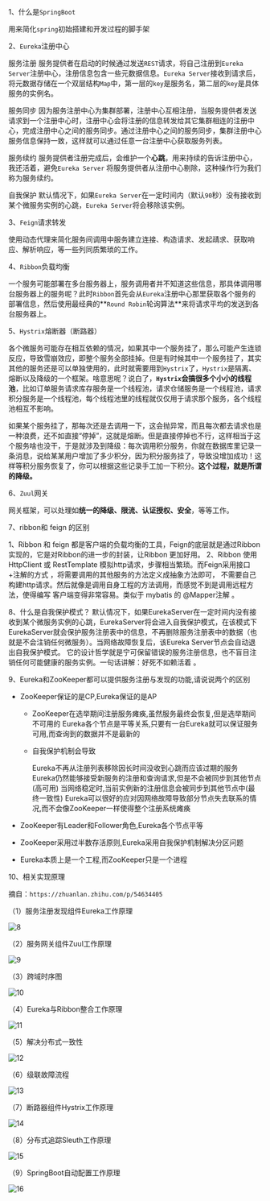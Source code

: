 1、什么是`SpringBoot`

用来简化`spring`初始搭建和开发过程的脚手架

2、`Eureka`注册中心

服务注册
服务提供者在启动的时候通过发送`REST`请求，将自己注册到`Eureka Server`注册中心，注册信息包含一些元数据信息。`Eureka Server`接收到请求后，将元数据存储在一个双层结构`Map`中，第一层的`key`是服务名，第二层的`key`是具体服务的实例名。

服务同步
因为服务注册中心为集群部署，注册中心互相注册，当服务提供者发送请求到一个注册中心时，注册中心会将注册的信息转发给其它集群相连的注册中心，完成注册中心之间的服务同步。通过注册中心之间的服务同步，集群注册中心服务信息保持一致，这样就可以通过任意一台注册中心获取服务列表。

服务续约
服务提供者注册完成后，会维护一个**心跳**，用来持续的告诉注册中心，我还活着，避免`Eureka Server` 将服务提供者从注册中心剔除，这种操作行为我们称为服务续约。

自我保护
默认情况下，如果`Eureka Server`在一定时间内（默认`90`秒）没有接收到某个微服务实例的心跳，`Eureka Server`将会移除该实例。

3、`Feign`请求转发

使用动态代理来简化服务间调用中服务建立连接、构造请求、发起靕求、获取响应、解析响应，等一些列同质繁琐的工作。

4、`Ribbon`负载均衡

一个服务可能部署在多台服务器上，服务调用者并不知道这些信息，那具体调用哪台服务器上的服务呢？此时`Ribbon`首先会从`Eureka`注册中心那里获取各个服务的部署信息，然后使用最经典的**`Round Robin`轮询算法**来将请求平均的发送到各台服务器上。

5、`Hystrix`熔断器（断路器）

各个微服务可能存在相互依赖的情况，如果其中一个服务挂了，那么可能产生连锁反应，导致雪崩效应，即整个服务全部挂掉。但是有时候其中一个服务挂了，其实其他的服务还是可以单独使用的，此时就需要用到`Hystrix`了，`Hystrix`是隔离、熔断以及降级的一个框架。啥意思呢？说白了，**`Hystrix`会搞很多个小小的线程池**，比如订单服务请求库存服务是一个线程池，请求仓储服务是一个线程池，请求积分服务是一个线程池，每个线程池里的线程就仅仅用于请求那个服务，各个线程池相互不影响。

如果某个服务挂了，那每次还是去调用一下，这会抛异常，而且每次都去请求也是一种浪费，还不如直接“停掉”，这就是熔断。但是直接停掉也不行，这样相当于这个服务啥也没干，于是就涉及到降级：每次调用积分服务，你就在数据库里记录一条消息，说给某某用户增加了多少积分，因为积分服务挂了，导致没增加成功！这样等积分服务恢复了，你可以根据这些记录手工加一下积分。**这个过程，就是所谓的降级。**

6、`Zuul`网关

网关框架，可以处理如**统一的降级、限流、认证授权、安全**，等等工作。



7、ribbon和 feign 的区别

1、Ribbon 和 feign 都是客户端的负载均衡的工具，Feign的底层就是通过Ribbon实现的，它是对Ribbon的进一步的封装，让Ribbon 更加好用。
2、Ribbon 使用HttpClient 或 RestTemplate 模拟http请求，步骤相当繁琐。而Feign采用接口+注解的方式 ，将需要调用的其他服务的方法定义成抽象方法即可， 不需要自己构建http请求。然后就像是调用自身工程的方法调用，而感觉不到是调用远程方法，使得编写 客户端变得非常容易。类似于 mybatis 的 @Mapper注解 。



8、什么是自我保护模式？
默认情况下，如果EurekaServer在一定时间内没有接收到某个微服务实例的心跳，EurekaServer将会进入自我保护模式，在该模式下EurekaServer就会保护服务注册表中的信息，不再删除服务注册表中的数据（也就是不会注销任何微服务）。当网络故障恢复后，该Eureka Server节点会自动退出自我保护模式。 它的设计哲学就是宁可保留错误的服务注册信息，也不盲目注销任何可能健康的服务实例。一句话讲解：好死不如赖活着 。



9、Eureka和ZooKeeper都可以提供服务注册与发现的功能,请说说两个的区别

* ZooKeeper保证的是CP,Eureka保证的是AP

    * ZooKeeper在选举期间注册服务瘫痪,虽然服务最终会恢复,但是选举期间不可用的
        Eureka各个节点是平等关系,只要有一台Eureka就可以保证服务可用,而查询到的数据并不是最新的

    * 自我保护机制会导致

        Eureka不再从注册列表移除因长时间没收到心跳而应该过期的服务
        Eureka仍然能够接受新服务的注册和查询请求,但是不会被同步到其他节点(高可用)
        当网络稳定时,当前实例新的注册信息会被同步到其他节点中(最终一致性)
        Eureka可以很好的应对因网络故障导致部分节点失去联系的情况,而不会像ZooKeeper一样使得整个注册系统瘫痪

* ZooKeeper有Leader和Follower角色,Eureka各个节点平等

* ZooKeeper采用过半数存活原则,Eureka采用自我保护机制解决分区问题

* Eureka本质上是一个工程,而ZooKeeper只是一个进程



10、相关实现原理

摘自：`https://zhuanlan.zhihu.com/p/54634405`

（1）服务注册发现组件Eureka工作原理

![8](./assert/8.jpg)

（2）服务网关组件Zuul工作原理

![9](./assert/9.jpg)

（3）跨域时序图

![10](./assert/10.jpg)

（4）Eureka与Ribbon整合工作原理

![11](./assert/11.jpg)

（5）解决分布式一致性

![12](./assert/12.jpg)



（6）级联故障流程

![13](./assert/13.jpg)

（7）断路器组件Hystrix工作原理

![14](./assert/14.jpg)

（8）分布式追踪Sleuth工作原理

![15](./assert/15.jpg)

（9）SpringBoot自动配置工作原理

![16](./assert/16.jpg)